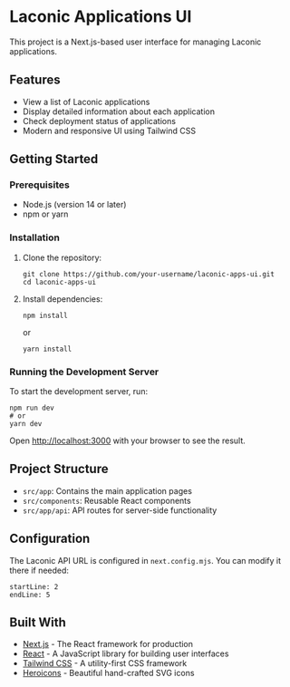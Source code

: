 # Laconic Applications UI

This project is a Next.js-based user interface for managing Laconic applications.

## Features

- View a list of Laconic applications
- Display detailed information about each application
- Check deployment status of applications
- Modern and responsive UI using Tailwind CSS

## Getting Started

### Prerequisites

- Node.js (version 14 or later)
- npm or yarn

### Installation

1. Clone the repository:
   ```
   git clone https://github.com/your-username/laconic-apps-ui.git
   cd laconic-apps-ui
   ```

2. Install dependencies:
   ```
   npm install
   ```
   or
   ```
   yarn install
   ```

### Running the Development Server

To start the development server, run:

```
npm run dev
# or
yarn dev
```

Open [http://localhost:3000](http://localhost:3000) with your browser to see the result.

## Project Structure

- `src/app`: Contains the main application pages
- `src/components`: Reusable React components
- `src/app/api`: API routes for server-side functionality

## Configuration

The Laconic API URL is configured in `next.config.mjs`. You can modify it there if needed:
```
startLine: 2
endLine: 5
```


## Built With

- [Next.js](https://nextjs.org/) - The React framework for production
- [React](https://reactjs.org/) - A JavaScript library for building user interfaces
- [Tailwind CSS](https://tailwindcss.com/) - A utility-first CSS framework
- [Heroicons](https://heroicons.com/) - Beautiful hand-crafted SVG icons



